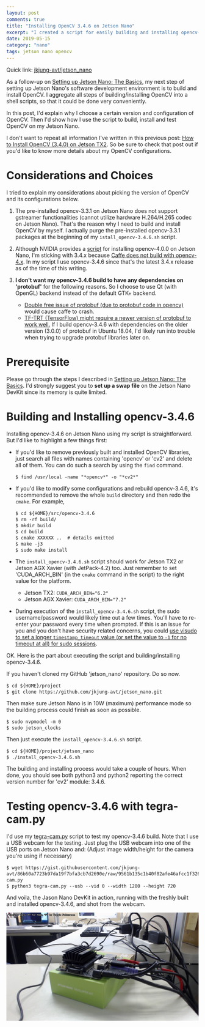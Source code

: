 ```yaml
---
layout: post
comments: true
title: "Installing OpenCV 3.4.6 on Jetson Nano"
excerpt: "I created a script for easily building and installing opencv-3.4.6 onto Jetson Nano."
date: 2019-05-15
category: "nano"
tags: jetson nano opencv
---
```


Quick link: [jkjung-avt/jetson_nano](https://github.com/jkjung-avt/jetson_nano)

As a follow-up on [Setting up Jetson Nano: The Basics](https://jkjung-avt.github.io/setting-up-nano/), my next step of setting up Jetson Nano's software development environment is to build and install OpenCV.  I aggregate all steps of building/installing OpenCV into a shell scripts, so that it could be done very conveniently.

In this post, I'd explain why I choose a certain version and configuration of OpenCV.  Then I'd show how I use the script to build, install and test OpenCV on my Jetson Nano.

I don't want to repeat all information I've written in this previous post: [How to Install OpenCV (3.4.0) on Jetson TX2](https://jkjung-avt.github.io/opencv3-on-tx2/).  So be sure to check that post out if you'd like to know more details about my OpenCV configurations.

# Considerations and Choices

I tried to explain my considerations about picking the version of OpenCV and its configurations below.

1. The pre-installed opencv-3.3.1 on Jetson Nano does not support gstreamer functionalities (cannot utilize hardware H.264/H.265 codec on Jetson Nano).  That's the reason why I need to build and install OpenCV by myself.  I actually purge the pre-installed opencv-3.3.1 packages at the beginning of my `istall_opencv-3.4.6.sh` script.

2. Although NVIDIA provides a [script](https://github.com/AastaNV/JEP/blob/master/script/install_opencv4.0.0_Nano.sh) for installing opencv-4.0.0 on Jetson Nano, I'm sticking with 3.4.x because [Caffe does not build with opencv-4.x](https://github.com/BVLC/caffe/issues/6652).  In my script I use opencv-3.4.6 since that's the latest 3.4.x release as of the time of this writing.

3. **I don't want my opencv-3.4.6 build to have any dependencies on 'protobuf'** for the following reasons.  So I choose to use Qt (with OpenGL) backend instead of the default GTK+ backend.
   * [Double free issue of protobuf (due to protobuf code in opencv)](https://github.com/BVLC/caffe/issues/5282) would cause caffe to crash.
   * [TF-TRT (TensorFlow) might require a newer version of protobuf to work well.](https://devtalk.nvidia.com/default/topic/1046492/tensorrt/extremely-long-time-to-load-trt-optimized-frozen-tf-graphs/)  If I build opencv-3.4.6 with dependencies on the older version (3.0.0) of protobuf in Ubuntu 18.04, I'd likely run into trouble when trying to upgrade protobuf libraries later on.

# Prerequisite

Please go through the steps I described in [Setting up Jetson Nano: The Basics](https://jkjung-avt.github.io/setting-up-nano/).  I'd strongly suggest you to **set up a swap file** on the Jetson Nano DevKit since its memory is quite limited.

# Building and Installing opencv-3.4.6

Installing opencv-3.4.6 on Jetson Nano using my script is straightforward.  But I'd like to highlight a few things first:

* If you'd like to remove previously built and installed OpenCV libraries, just search all files with names containing 'opencv' or 'cv2' and delete all of them.  You can do such a search by using the `find` command.

  ```shell
  $ find /usr/local -name "*opencv*" -o "*cv2*"
  ```

* If you'd like to modify some configurations and rebuild opencv-3.4.6, it's recommended to remove the whole `build` directory and then redo the `cmake`.  For example,

  ```shell
  $ cd ${HOME}/src/opencv-3.4.6
  $ rm -rf build/
  $ mkdir build
  $ cd build
  $ cmake XXXXXX ..  # details omitted
  $ make -j3
  $ sudo make install
  ```

* The `install_opencv-3.4.6.sh` script should work for Jetson TX2 or Jetson AGX Xavier (with JetPack-4.2) too.  Just remember to set 'CUDA_ARCH_BIN' (in the `cmake` command in the script) to the right value for the platform.

  - Jetson TX2: `CUDA_ARCH_BIN="6.2"`
  - Jetson AGX Xavier: `CUDA_ARCH_BIN="7.2"`

* During execution of the `install_opencv-3.4.6.sh` script, the sudo username/password would likely time out a few times.  You'll have to re-enter your password every time when prompted.  If this is an issue for you and you don't have security related concerns, you could [use visudo to set a longer `timestamp_timeout` value (or set the value to `-1` for no timeout at all) for sudo sessions](https://lifehacker.com/make-sudo-sessions-last-longer-in-linux-1221545774).

OK.  Here is the part about executing the script and building/installing opencv-3.4.6.

If you haven't cloned my GitHub 'jetson_nano' repository.  Do so now.

```
$ cd ${HOME}/project
$ git clone https://github.com/jkjung-avt/jetson_nano.git
```

Then make sure Jetson Nano is in 10W (maximum) performance mode so the building process could finish as soon as possible.

```shell
$ sudo nvpmodel -m 0
$ sudo jetson_clocks
```

Then just execute the `install_opencv-3.4.6.sh` script.

```
$ cd ${HOME}/project/jetson_nano
$ ./install_opencv-3.4.6.sh
```

The building and installing process would take a couple of hours.  When done, you should see both python3 and python2 reporting the correct version number for 'cv2' module: 3.4.6.

# Testing opencv-3.4.6 with tegra-cam.py

I'd use my [tegra-cam.py](https://jkjung-avt.github.io/tx2-camera-with-python/) script to test my opencv-3.4.6 build.  Note that I use a USB webcam for the testing.  Just plug the USB webcam into one of the USB ports on Jetson Nano and:  (Adjust image width/height for the camera you're using if necessary)

```shell
$ wget https://gist.githubusercontent.com/jkjung-avt/86b60a7723b97da19f7bfa3cb7d2690e/raw/9561b135c1b40f82afe46afcc1f326a2e913e08c/tegra-cam.py
$ python3 tegra-cam.py --usb --vid 0 --width 1280 --height 720
```

And voila, the Jason Nano DevKit in action, running with the freshly built and installed opencv-3.4.6, and shot from the webcam.

![Jetson Nano in Action](/assets/2019-05-15-opencv-on-nano/nano_in_action.png)

